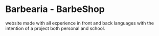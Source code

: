 # Barbearia - BarbeShop
website made with all experience in front and back languages ​​with the intention of a project both personal and school.
